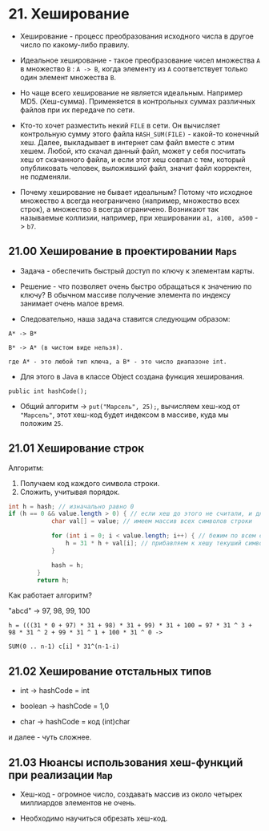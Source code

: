 # 21. Хеширование

* Хеширование - процесс преобразования исходного числа в другое число по какому-либо правилу.

* Идеальное хеширование - такое преобразование чисел множества `A` в множество `B` : `A -> B`, когда элементу из `A` соответствует только один элемент множества `B`.

* Но чаще всего хеширование не является идеальным. Например MD5. (Хеш-сумма). Применяется в контрольных суммах различных файлов при их передаче по сети.

* Кто-то хочет разместить некий `FILE` в сети. Он вычисляет контрольную сумму этого файла `HASH_SUM(FILE)` - какой-то конечный хеш. Далее, выкладывает в интернет сам файл вместе с этим хешем. Любой, кто скачал данный файл, может у себя посчитать хеш от скачанного файла, и если этот хеш совпал с тем, который опубликовать человек, выложивший файл, значит файл корректен, не подменяли.
 
* Почему хеширование не бывает идеальным? Потому что исходное множество `A` всегда неограничено (например, множество всех строк), а множество `B` всегда ограничено. Возникают так называемые коллизии, например, при хешировании `a1, a100, a500` -> `b7`.

## 21.00 Хеширование в проектировании `Maps`

* Задача - обеспечить быстрый доступ по ключу к элементам карты.

* Решение - что позволяет очень быстро обращаться к значению по ключу? В обычном массиве получение элемента по индексу занимает очень малое время.

* Следовательно, наша задача ставится следующим образом:

```
A* -> B*

B* -> A* (в чистом виде нельзя).

где A* - это любой тип ключа, а B* - это число диапазоне int. 
```

* Для этого в Java в классе Object создана функция хеширования. 

```
public int hashCode();
```

* Общий алгоритм -> `put("Марсель", 25);`, вычисляем хеш-код от `"Марсель"`, этот хеш-код будет индексом в массиве, куда мы положим `25`.

## 21.01 Хеширование строк

Алгоритм:

1. Получаем код каждого символа строки.
2. Сложить, учитывая порядок.

```JAVA
int h = hash; // изначально равно 0
if (h == 0 && value.length > 0) { // если хеш до этого не считали, и длина строки больше 0
            char val[] = value; // имеем массив всех символов строки

            for (int i = 0; i < value.length; i++) { // бежим по всем символам
                h = 31 * h + val[i]; // прибавляем к хешу текуший символ, предварительно умножив на 31
            }

            hash = h;
        }
        return h;
```	


Как работает алгоритм?

"abcd" -> 97, 98, 99, 100

```
h = (((31 * 0 + 97) * 31 + 98) * 31 + 99) * 31 + 100 = 97 * 31 ^ 3 + 98 * 31 ^ 2 + 99 * 31 ^ 1 + 100 * 31 ^ 0 ->

SUM(0 .. n-1) c[i] * 31^(n-1-i)
```

## 21.02 Хеширование отстальных типов

* int -> hashCode = int

* boolean -> hashCode = 1,0

* char -> hashCode = код (int)char

и далее - чуть сложнее. 

## 21.03 Нюансы использования хеш-функций при реализации `Map`

* Хеш-код - огромное число, создавать массив из около четырех миллиардов элементов не очень.

* Необходимо научиться обрезать хеш-код.

